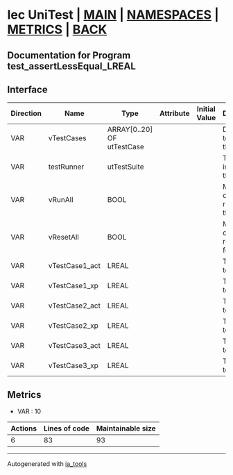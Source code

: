 # Iec UniTest | [MAIN] | [NAMESPACES] | [METRICS] | [BACK]  

## Documentation for Program test_assertLessEqual_LREAL  

## Interface  

| Direction | Name | Type | Attribute | Initial Value | Documentation |
| --------- | ---- | ---- | --------- | ------------- | ------------- |
| VAR | vTestCases | ARRAY[0..20] OF utTestCase |  |  | Definition of all test cases for this POU |  
| VAR | testRunner | utTestSuite |  |  | Test Suite fb instance to run the tests |  
| VAR | vRunAll | BOOL |  |  | Manual command to run all tests for this POU |  
| VAR | vResetAll | BOOL |  |  | Manual command to reset all tests for this POU |  
| VAR | vTestCase1_act | LREAL |  |  | Test data 1 of test case 1 |  
| VAR | vTestCase1_xp | LREAL |  |  | Test data 2 of test case 1 |  
| VAR | vTestCase2_act | LREAL |  |  | Test data 1 of test case 2 |  
| VAR | vTestCase2_xp | LREAL |  |  | Test data 2 of test case 2 |  
| VAR | vTestCase3_act | LREAL |  |  | Test data 1 of test case 3 |  
| VAR | vTestCase3_xp | LREAL |  |  | Test data 2 of test case 3 |  


## Metrics  

- VAR : 10

| Actions | Lines of code | Maintainable size |
| ------- | ------------- | ----------------- |
| 6 | 83 | 93 |

---
Autogenerated with [ia_tools](https://github.com/tkucic/ia_tools)  

[MAIN]: ../../../../index.md
[NAMESPACES]: ../../nsList.md
[METRICS]: ../../../metrics.md
[BACK]: ../nsMain.md
